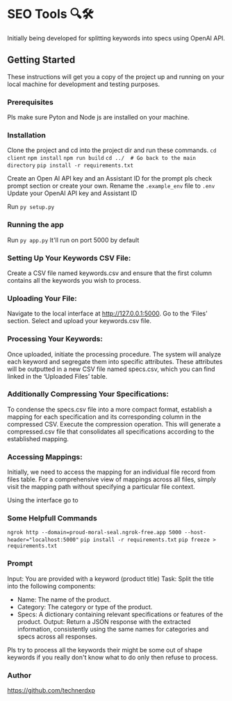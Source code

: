 

# SEO Tools 🔍🛠️

Initially being developed for splitting keywords into specs using OpenAI API.

## Getting Started

These instructions will get you a copy of the project up and running on your local machine for development and testing purposes.

### Prerequisites

Pls make sure Pyton and Node js are installed on your machine.

### Installation

Clone the project and cd into the project dir and run these commands.
`cd client`
`npm install`
`npm run build`
`cd ../  # Go back to the main directory`
`pip install -r requirements.txt`

Create an Open AI API key and an Assistant ID for the prompt pls check prompt section or create your own.
Rename the `.example_env` file to `.env`
Update your OpenAI API key and Assistant ID

Run `py setup.py`

### Running the app

Run `py app.py` It'll run on port 5000 by default

### Setting Up Your Keywords CSV File:

Create a CSV file named keywords.csv and ensure that the first column contains all the keywords you wish to process.

### Uploading Your File:

Navigate to the local interface at http://127.0.0.1:5000.
Go to the ‘Files’ section.
Select and upload your keywords.csv file.

### Processing Your Keywords:

Once uploaded, initiate the processing procedure.
The system will analyze each keyword and segregate them into specific attributes. These attributes will be outputted in a new CSV file named specs.csv, which you can find linked in the ‘Uploaded Files’ table.

### Additionally Compressing Your Specifications:

To condense the specs.csv file into a more compact format, establish a mapping for each specification and its corresponding column in the compressed CSV.
Execute the compression operation. This will generate a compressed.csv file that consolidates all specifications according to the established mapping.

### Accessing Mappings:

Initially, we need to access the mapping for an individual file record from files table.
For a comprehensive view of mappings across all files, simply visit the mapping path without specifying a particular file context.

Using the interface go to 

### Some Helpfull Commands
`ngrok http --domain=proud-moral-seal.ngrok-free.app 5000 --host-header="localhost:5000"`
`pip install -r requirements.txt`
`pip freeze > requirements.txt`

### Prompt 

Input: You are provided with a keyword  (product title)
Task: Split the title into the following components:
- Name: The name of the product.
- Category: The category or type of the product.
- Specs: A dictionary containing relevant specifications or features of the product.
Output: Return a JSON response with the extracted information, consistently using the same names for categories and specs across all responses.

Pls try to process all the keywords their might be some out of shape keywords if you really don't know what to do only then refuse to process.

### Author 

https://github.com/technerdxp